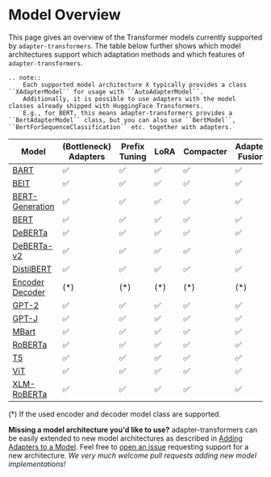 # Model Overview

This page gives an overview of the Transformer models currently supported by `adapter-transformers`.
The table below further shows which model architectures support which adaptation methods and which features of `adapter-transformers`.

```{eval-rst}
.. note::
    Each supported model architecture X typically provides a class ``XAdapterModel`` for usage with ``AutoAdapterModel``.
    Additionally, it is possible to use adapters with the model classes already shipped with HuggingFace Transformers.
    E.g., for BERT, this means adapter-transformers provides a ``BertAdapterModel`` class, but you can also use ``BertModel``, ``BertForSequenceClassification`` etc. together with adapters.
```

| Model                                   | (Bottleneck)<br> Adapters | Prefix<br> Tuning | LoRA | Compacter | Adapter<br> Fusion | Invertible<br> Adapters | Parallel<br> block |
| --------------------------------------- | -| - | - | - | - | - | - |
| [BART](classes/models/bart.html)        | ✅ | ✅ | ✅ | ✅ | ✅ | ✅ | ✅ |
| [BEIT](classes/models/beit.html)        | ✅ | ✅ | ✅ | ✅ | ✅ |  |  |
| [BERT-Generation](classes/models/bert-generation.html) | ✅ | ✅ | ✅ | ✅ | ✅ | ✅ | ✅ |
| [BERT](classes/models/bert.html)        | ✅ | ✅ | ✅ | ✅ | ✅ | ✅ | ✅ |
| [DeBERTa](classes/models/deberta.html) | ✅ | ✅ | ✅ | ✅ | ✅ | ✅ | ✅ |
| [DeBERTa-v2](classes/models/debertaV2.html) | ✅ | ✅ | ✅ | ✅ | ✅ | ✅ | ✅ |
| [DistilBERT](classes/models/distilbert.html) | ✅ | ✅ | ✅ | ✅ | ✅ | ✅ | ✅ |
| [Encoder Decoder](classes/models/encoderdecoder.html) | (*) | (*) | (*) | (*) | (*) | (*) | |
| [GPT-2](classes/models/gpt2.html)       | ✅ | ✅ | ✅ | ✅ | ✅ | ✅ | ✅ |
| [GPT-J](classes/models/gptj.html)       | ✅ | ✅ | ✅ | ✅ | ✅ | ✅ | ✅ |
| [MBart](classes/models/mbart.html)      | ✅ | ✅ | ✅ | ✅ | ✅ | ✅ | ✅ |
| [RoBERTa](classes/models/roberta.html)  | ✅ | ✅ | ✅ | ✅ | ✅ | ✅ | ✅ |
| [T5](classes/models/t5.html)            | ✅ | ✅ | ✅ | ✅ | ✅ | ✅ | ✅ |
| [ViT](classes/models/vit.html)            | ✅ | ✅ | ✅ | ✅ | ✅ | ✅ | ✅ |
| [XLM-RoBERTa](classes/models/xlmroberta.html) | ✅ | ✅ | ✅ | ✅ | ✅ | ✅ | ✅ |

(*) If the used encoder and decoder model class are supported.

**Missing a model architecture you'd like to use?**
adapter-transformers can be easily extended to new model architectures as described in [Adding Adapters to a Model](https://docs.adapterhub.ml/contributing/adding_adapters_to_a_model.html).
Feel free to [open an issue](https://github.com/Adapter-Hub/adapter-transformers/issues) requesting support for a new architecture.
_We very much welcome pull requests adding new model implementations!_
